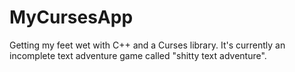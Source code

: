 # MyCursesApp
Getting my feet wet with C++ and a Curses library. It's currently an incomplete text adventure game called "shitty text adventure".
